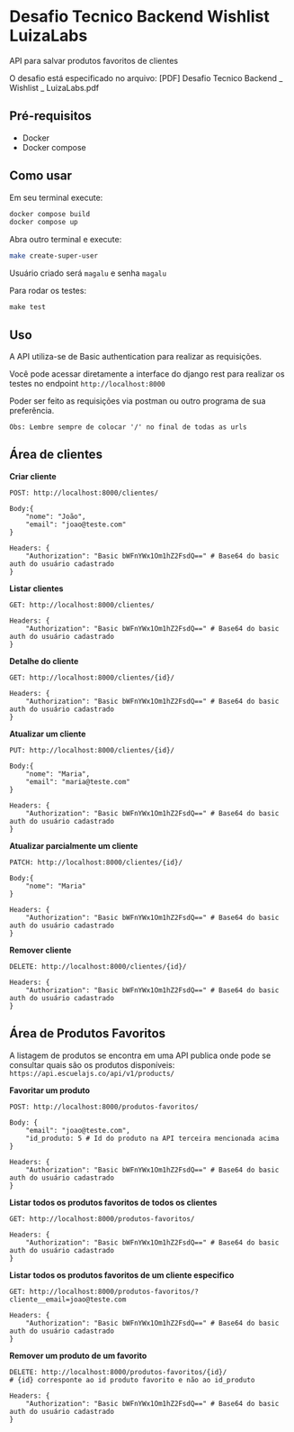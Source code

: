 # Desafio Tecnico Backend Wishlist LuizaLabs

API para salvar produtos favoritos de clientes

O desafio está especificado no arquivo: [PDF] Desafio Tecnico Backend _ Wishlist _ LuizaLabs.pdf

## Pré-requisitos

- Docker
- Docker compose


## Como usar

Em seu terminal execute:
```bash
docker compose build
docker compose up
```
Abra outro terminal e execute:
```bash
make create-super-user
```
Usuário criado será ``magalu`` e senha ``magalu``

Para rodar os testes:
```
make test
```



## Uso
A API utiliza-se de Basic authentication para realizar as requisições.

Você pode acessar diretamente a interface do django rest para realizar os testes no endpoint ```http://localhost:8000```

Poder ser feito as requisições via postman ou outro programa de sua preferência.

``Obs: Lembre sempre de colocar '/' no final de todas as urls``

## Área de clientes
**Criar cliente**
```
POST: http://localhost:8000/clientes/

Body:{
    "nome": "João",
    "email": "joao@teste.com"
}

Headers: {
    "Authorization": "Basic bWFnYWx1Om1hZ2FsdQ==" # Base64 do basic auth do usuário cadastrado
}

```
**Listar clientes**
```
GET: http://localhost:8000/clientes/

Headers: {
    "Authorization": "Basic bWFnYWx1Om1hZ2FsdQ==" # Base64 do basic auth do usuário cadastrado
}
```
**Detalhe do cliente**
```
GET: http://localhost:8000/clientes/{id}/

Headers: {
    "Authorization": "Basic bWFnYWx1Om1hZ2FsdQ==" # Base64 do basic auth do usuário cadastrado
}
```
**Atualizar um cliente**
```
PUT: http://localhost:8000/clientes/{id}/

Body:{
    "nome": "Maria",
    "email": "maria@teste.com"
}

Headers: {
    "Authorization": "Basic bWFnYWx1Om1hZ2FsdQ==" # Base64 do basic auth do usuário cadastrado
}
```

**Atualizar parcialmente um cliente**
```
PATCH: http://localhost:8000/clientes/{id}/

Body:{
    "nome": "Maria"
}

Headers: {
    "Authorization": "Basic bWFnYWx1Om1hZ2FsdQ==" # Base64 do basic auth do usuário cadastrado
}
```

**Remover cliente**
```
DELETE: http://localhost:8000/clientes/{id}/

Headers: {
    "Authorization": "Basic bWFnYWx1Om1hZ2FsdQ==" # Base64 do basic auth do usuário cadastrado
}
```

## Área de Produtos Favoritos
A listagem de produtos se encontra em uma API publica onde pode se consultar quais são os produtos disponíveis: ``https://api.escuelajs.co/api/v1/products/``

**Favoritar um produto**
```
POST: http://localhost:8000/produtos-favoritos/

Body: {
    "email": "joao@teste.com",
    "id_produto: 5 # Id do produto na API terceira mencionada acima
}

Headers: {
    "Authorization": "Basic bWFnYWx1Om1hZ2FsdQ==" # Base64 do basic auth do usuário cadastrado
}
```
**Listar todos os produtos favoritos de todos os clientes**
```
GET: http://localhost:8000/produtos-favoritos/

Headers: {
    "Authorization": "Basic bWFnYWx1Om1hZ2FsdQ==" # Base64 do basic auth do usuário cadastrado
}
```

**Listar todos os produtos favoritos de um cliente especifico**
```
GET: http://localhost:8000/produtos-favoritos/?cliente__email=joao@teste.com

Headers: {
    "Authorization": "Basic bWFnYWx1Om1hZ2FsdQ==" # Base64 do basic auth do usuário cadastrado
}
```

**Remover um produto de um favorito**
```
DELETE: http://localhost:8000/produtos-favoritos/{id}/
# {id} corresponte ao id produto favorito e não ao id_produto

Headers: {
    "Authorization": "Basic bWFnYWx1Om1hZ2FsdQ==" # Base64 do basic auth do usuário cadastrado
}
```

